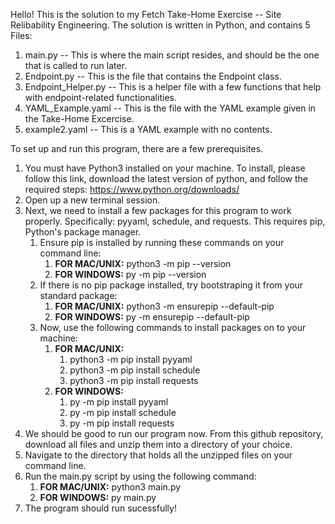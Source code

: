 Hello! This is the solution to my Fetch Take-Home Exercise -- Site Relibability Engineering.
The solution is written in Python, and contains 5 Files:
  1. main.py -- This is where the main script resides, and should be the one that is called to run later.
  2. Endpoint.py -- This is the file that contains the Endpoint class.
  3. Endpoint_Helper.py -- This is a helper file with a few functions that help with endpoint-related functionalities.
  4. YAML_Example.yaml -- This is the file with the YAML example given in the Take-Home Excercise.
  5. example2.yaml -- This is a YAML example with no contents.

To set up and run this program, there are a few prerequisites.
  1. You must have Python3 installed on your machine. To install, please follow this link, download the latest version of python, and follow the required steps: https://www.python.org/downloads/
  2. Open up a new terminal session.
  3. Next, we need to install a few packages for this program to work properly. Specifically: pyyaml, schedule, and requests. This requires pip, Python's package manager.
     1. Ensure pip is installed by running these commands on your command line:
          1. **FOR MAC/UNIX:** python3 -m pip --version
          2. **FOR WINDOWS:** py -m pip --version
     2. If there is no pip package installed, try bootstraping it from your standard package: 
          1. **FOR MAC/UNIX:** python3 -m ensurepip --default-pip
          2. **FOR WINDOWS:** py -m ensurepip --default-pip
     3. Now, use the following commands to install packages on to your machine:
          1. **FOR MAC/UNIX:**
               1. python3 -m pip install pyyaml
               2. python3 -m pip install schedule
               3. python3 -m pip install requests
          3. **FOR WINDOWS:**
               1. py -m pip install pyyaml
               2. py -m pip install schedule
               3. py -m pip install requests
  4. We should be good to run our program now. From this github repository, download all files and unzip them into a directory of your choice.
  5. Navigate to the directory that holds all the unzipped files on your command line.
  6. Run the main.py script by using the following command:
     1. **FOR MAC/UNIX:** python3 main.py
     2. **FOR WINDOWS:** py main.py
  8. The program should run sucessfully!
        



